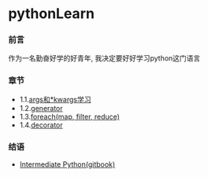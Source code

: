 # pythonLearn

### 前言
作为一名勤奋好学的好青年, 我决定要好好学习python这门语言

### 章节

- 1.1.[args和*kwargs学习](/docs/2018-02-08-args和kwargs学习.md)
- 1.2.[generator](/docs/2018-02-09-generator.md)
- 1.3.[foreach(map, filter, reduce)](/docs/2018-02-10-foreach.md)
- 1.4.[decorator](/docs/2018-02-11-decorator.md)

### 结语

- [Intermediate Python(gitbook)](https://eastlakeside.gitbooks.io/interpy-zh/content/args_kwargs/Usage_args.html)
